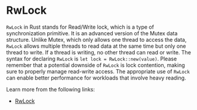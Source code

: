 # RwLock

`RwLock` in Rust stands for Read/Write lock, which is a type of synchronization primitive. It is an advanced version of the Mutex data structure. Unlike Mutex, which only allows one thread to access the data, `RwLock` allows multiple threads to read data at the same time but only one thread to write. If a thread is writing, no other thread can read or write. The syntax for declaring `RwLock` is `let lock = RwLock::new(value)`. Please remember that a potential downside of `RwLock` is lock contention, making sure to properly manage read-write access. The appropriate use of `RwLock` can enable better performance for workloads that involve heavy reading.

Learn more from the following links:

- [RwLock](https://doc.rust-lang.org/std/sync/struct.RwLock.html)